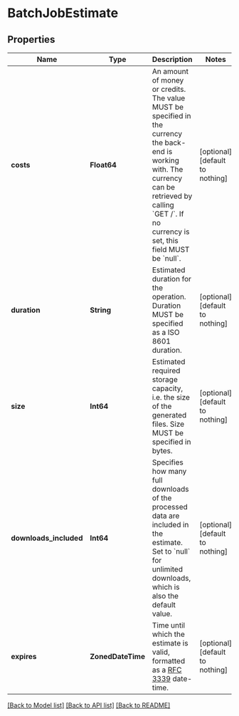 # BatchJobEstimate


## Properties
Name | Type | Description | Notes
------------ | ------------- | ------------- | -------------
**costs** | **Float64** | An amount of money or credits. The value MUST be specified in the currency the back-end is working with. The currency can be retrieved by calling &#x60;GET /&#x60;. If no currency is set, this field MUST be &#x60;null&#x60;. | [optional] [default to nothing]
**duration** | **String** | Estimated duration for the operation. Duration MUST be specified as a ISO 8601 duration. | [optional] [default to nothing]
**size** | **Int64** | Estimated required storage capacity, i.e. the size of the generated files. Size MUST be specified in bytes. | [optional] [default to nothing]
**downloads_included** | **Int64** | Specifies how many full downloads of the processed data are included in the estimate. Set to &#x60;null&#x60; for unlimited downloads, which is also the default value. | [optional] [default to nothing]
**expires** | **ZonedDateTime** | Time until which the estimate is valid, formatted as a [RFC 3339](https://www.rfc-editor.org/rfc/rfc3339.html) date-time. | [optional] [default to nothing]


[[Back to Model list]](../README.md#models) [[Back to API list]](../README.md#api-endpoints) [[Back to README]](../README.md)


